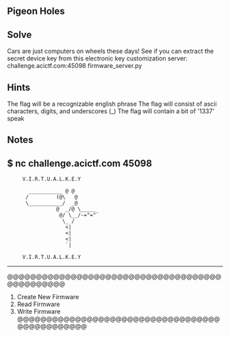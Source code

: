
## Pigeon Holes

## Solve
Cars are just computers on wheels these days! See if you can extract the secret device key from this electronic key customization server: challenge.acictf.com:45098 firmware_server.py

## Hints
The flag will be a recognizable english phrase
The flag will consist of ascii characters, digits, and underscores (_)
The flag will contain a bit of '1337' speak

## Notes
$ nc challenge.acictf.com 45098 
-----------------------------------------------
         V.I.R.T.U.A.L.K.E.Y

           ___________ @ @
          /         (@\   @
          \___________/  _@
                    @  _/@ \_____
                     @/ \__/-="="`
                      \_ /
                       <|
                       <|
                       <|
                       `|

         V.I.R.T.U.A.L.K.E.Y
-----------------------------------------------
@@@@@@@@@@@@@@@@@@@@@@@@@@@@@@@@@@@@@@@@@@@@@@@
1. Create New Firmware
2. Read Firmware
3. Write Firmware
@@@@@@@@@@@@@@@@@@@@@@@@@@@@@@@@@@@@@@@@@@@@@@@

